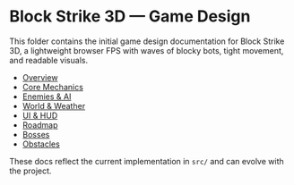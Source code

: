 # Block Strike 3D — Game Design

This folder contains the initial game design documentation for Block Strike 3D, a lightweight browser FPS with waves of blocky bots, tight movement, and readable visuals.

- [Overview](./overview.md)
- [Core Mechanics](./mechanics.md)
- [Enemies & AI](./enemies.md)
- [World & Weather](./world.md)
- [UI & HUD](./ui-hud.md)
- [Roadmap](./roadmap.md)
 - [Bosses](./bosses.md)
 - [Obstacles](./obstacles.md)

These docs reflect the current implementation in `src/` and can evolve with the project.


